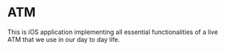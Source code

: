 # ATM
This is iOS application implementing all essential functionalities of a live ATM that we use in our day to day life. 
